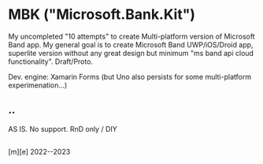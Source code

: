 # MBK ("Microsoft.Bank.Kit")
My uncompleted "10 attempts" to create Multi-platform version of Microsoft Band app.
My general goal is to create Microsoft Band UWP/iOS/Droid app, superlite version without any great design but minimum "ms band api cloud functionality". Draft/Proto.

Dev. engine: Xamarin Forms (but Uno also persists for some multi-platform experimenation...)


## ..
AS IS. No support. RnD only / DIY

##
[m][e] 2022--2023